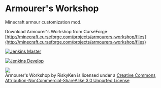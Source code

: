 Armourer's Workshop
==================

Minecraft armour customization mod.

Download Armourer's Workshop from CurseForge [http://minecraft.curseforge.com/projects/armourers-workshop/files](http://minecraft.curseforge.com/projects/armourers-workshop/files)

[![Jenkins Master](https://img.shields.io/jenkins/s/http/plushie.moe:8080/job/Armourers-Workshop.svg)](http://plushie.moe:8080/job/Armourers-Workshop/)

[![Jenkins Develop](https://img.shields.io/jenkins/s/http/plushie.moe:8080/job/Armourers-Workshop-Dev.svg)](http://plushie.moe:8080/job/Armourers-Workshop-Dev/)

![](https://i.creativecommons.org/l/by-nc-sa/3.0/88x31.png)  
Armourer's Workshop by RiskyKen is licensed under a [Creative Commons Attribution-NonCommercial-ShareAlike 3.0 Unported License](https://creativecommons.org/licenses/by-nc-sa/3.0/)